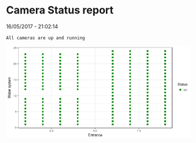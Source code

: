 Camera Status report
================
16/05/2017 - 21:02:14

    All cameras are up and running

![](camreport_files/figure-markdown_github/unnamed-chunk-2-1.png)

